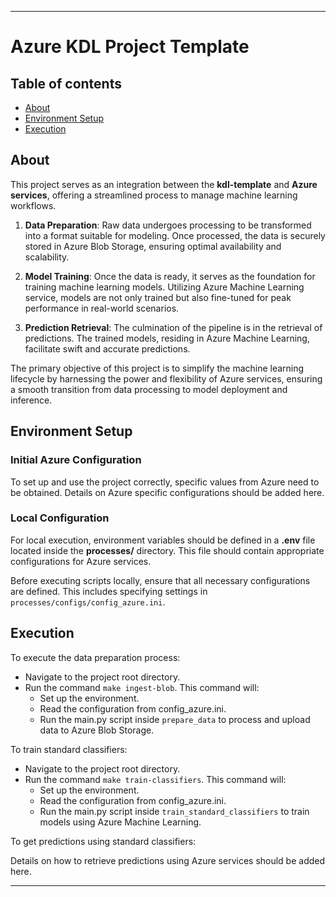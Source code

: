 
---

# Azure KDL Project Template

## Table of contents
- [About](#about)
- [Environment Setup](#environment-setup)
- [Execution](#execution)

## About 

This project serves as an integration between the **kdl-template** and **Azure services**, offering a streamlined process to manage machine learning workflows.

1. **Data Preparation**:
 Raw data undergoes processing to be transformed into a format suitable for modeling. Once processed, the data is securely stored in Azure Blob Storage, ensuring optimal availability and scalability.

2. **Model Training**:
 Once the data is ready, it serves as the foundation for training machine learning models. Utilizing Azure Machine Learning service, models are not only trained but also fine-tuned for peak performance in real-world scenarios.

3. **Prediction Retrieval**:
The culmination of the pipeline is in the retrieval of predictions. The trained models, residing in Azure Machine Learning, facilitate swift and accurate predictions.

The primary objective of this project is to simplify the machine learning lifecycle by harnessing the power and flexibility of Azure services, ensuring a smooth transition from data processing to model deployment and inference.

## Environment Setup

### Initial Azure Configuration

To set up and use the project correctly, specific values from Azure need to be obtained. Details on Azure specific configurations should be added here.

### Local Configuration

For local execution, environment variables should be defined in a **.env** file located inside the **processes/** directory. This file should contain appropriate configurations for Azure services.

Before executing scripts locally, ensure that all necessary configurations are defined. This includes specifying settings in `processes/configs/config_azure.ini`.

## Execution
To execute the data preparation process:

- Navigate to the project root directory.
- Run the command `make ingest-blob`. This command will:
    - Set up the environment.
    - Read the configuration from config_azure.ini.
    - Run the main.py script inside `prepare_data` to process and upload data to Azure Blob Storage.

To train standard classifiers:

- Navigate to the project root directory.
- Run the command `make train-classifiers`. This command will:
    - Set up the environment.
    - Read the configuration from config_azure.ini.
    - Run the main.py script inside `train_standard_classifiers` to train models using Azure Machine Learning.

To get predictions using standard classifiers:

Details on how to retrieve predictions using Azure services should be added here.

---
